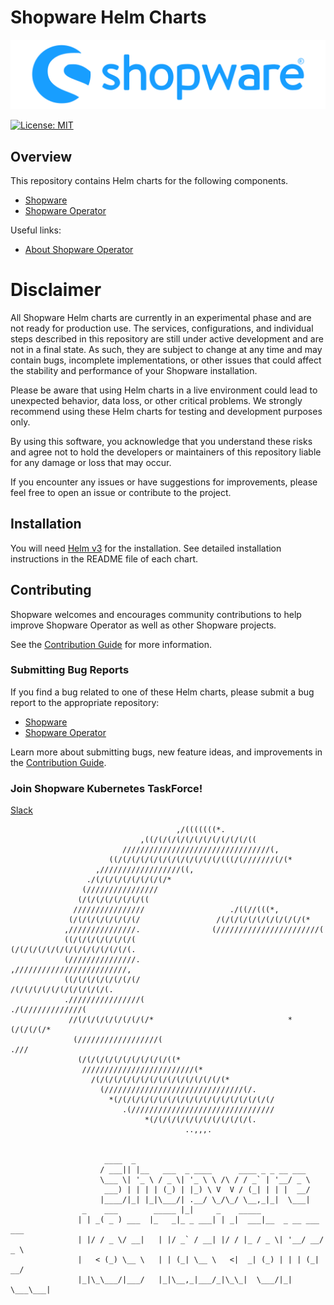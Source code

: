 # Shopware Helm Charts

![Shopware Helm Charts](shopware.svg)

[![License: MIT](https://img.shields.io/badge/License-MIT-yellow.svg)](https://opensource.org/licenses/MIT)

## Overview

This repository contains Helm charts for the following components.

* [Shopware](/charts/shopware/README.md)
* [Shopware Operator](/charts/shopware-operator/README.md)

Useful links:

* [About Shopware Operator](https://github.com/shopware/shopware-operator)

# Disclaimer

All Shopware Helm charts are currently in an experimental phase and are not ready for
production use. The services, configurations, and individual steps described in this
repository are still under active development and are not in a final state.
As such, they are subject to change at any time and may contain bugs,
incomplete implementations, or other issues that could affect the stability and performance
of your Shopware installation.

Please be aware that using Helm charts in a live environment could lead to
unexpected behavior, data loss, or other critical problems. We strongly recommend using
these Helm charts for testing and development purposes only.

By using this software, you acknowledge that you understand these risks and agree not
to hold the developers or maintainers of this repository liable for any damage or
loss that may occur.

If you encounter any issues or have suggestions for improvements, please feel free to
open an issue or contribute to the project.

## Installation

You will need [Helm v3](https://github.com/helm/helm) for the installation.
See detailed installation instructions in the README file of each chart.

## Contributing

Shopware welcomes and encourages community contributions to help improve Shopware Operator as well as other Shopware projects.

See the [Contribution Guide](CONTRIBUTING.md) for more information.

### Submitting Bug Reports

If you find a bug related to one of these Helm charts, please submit a bug report to the appropriate repository:

* [Shopware](https://github.com/shopware/helm-charts/issues)
* [Shopware Operator](https://github.com/shopware/shopware-operator/issues)

Learn more about submitting bugs, new feature ideas, and improvements in the [Contribution Guide](CONTRIBUTING.md).

### Join Shopware Kubernetes TaskForce!

[Slack](https://shopwarecommunity.slack.com/archives/C025GQEQFMY)
```
                                     ,/(((((((*.
                             ,((/(/(/(/(/(/(/(/(/(/(/((
                         /////////////////////////////////(,
                      ((/(/(/(/(/(/(/(/(/(/(/(/(((/(///////(/(*
                   ,//////////////////((,
                 ./(/(/(/(/(/(/(/(/*
                (////////////////
               (/(/(/(/(/(/(/((
              ////////////////                   ./((//(((*,
             (/(/(/(/(/(/(/(/                 /(/(/(/(/(/(/(/(/(/(*
            ,///////////////.                (///////////////////////(
            ((/(/(/(/(/(/(/(                 (/(/(/(/(/(/(/(/(/(/(/(/(/(.
            (///////////////.                 ,/////////////////////////,
            ((/(/(/(/(/(/(/(/                     /(/(/(/(/(/(/(/(/(/(/(.
            .////////////////(                         ./(/////////////(
             //(/(/(/(/(/(/(/(/*                              *(/(/(/(/*
              (//////////////////(                                 .///
               (/(/(/(/(/(/(/(/(/(/((*
                /////////////////////////(*
                  /(/(/(/(/(/(/(/(/(/(/(/(/(/(/(*
                    (///////////////////////////////(/.
                      *(/(/(/(/(/(/(/(/(/(/(/(/(/(/(/(/(/(/
                         .(////////////////////////////////
                              *(/(/(/(/(/(/(/(/(/(/(/(.
                                       ..,,,.


                     ____  _
                    / ___|| |__   ___  _ ____      ____ _ _ __ ___
                    \___ \| '_ \ / _ \| '_ \ \ /\ / / _` | '__/ _ \
                     ___) | | | | (_) | |_) \ V  V / (_| | | |  __/
                    |____/|_| |_|\___/| .__/ \_/\_/ \__,_|_|  \___|
                _    ___        _____ |_|     _    _____
               | | _( _ ) ___  |_   _|_ _ ___| | _|  ___|__  _ __ ___ ___
               | |/ / _ \/ __|   | |/ _` / __| |/ / |_ / _ \| '__/ __/ _ \
               |   < (_) \__ \   | | (_| \__ \   <|  _| (_) | | | (_|  __/
               |_|\_\___/|___/   |_|\__,_|___/_|\_\_|  \___/|_|  \___\___|

```
